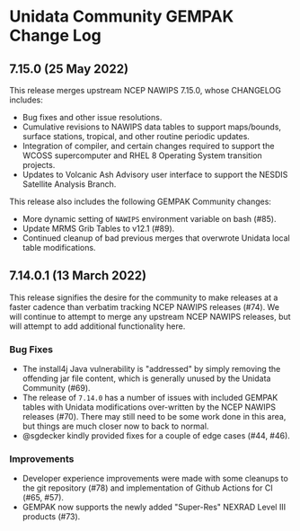 <!-- markdownlint-configure-file {"MD024": { "siblings_only": true } } -->
# Unidata Community GEMPAK Change Log

## 7.15.0 (25 May 2022)

This release merges upstream NCEP NAWIPS 7.15.0, whose CHANGELOG includes:

- Bug fixes and other issue resolutions.
- Cumulative revisions to NAWIPS data tables to support maps/bounds,
surface stations, tropical, and other routine periodic updates.
- Integration of compiler, and certain changes required to support the
WCOSS supercomputer and RHEL 8 Operating System transition projects.
- Updates to Volcanic Ash Advisory user interface to support the NESDIS
Satellite Analysis Branch.

This release also includes the following GEMPAK Community changes:

- More dynamic setting of `NAWIPS` environment variable on bash (#85).
- Update MRMS Grib Tables to v12.1 (#89).
- Continued cleanup of bad previous merges that overwrote Unidata
local table modifications.

## 7.14.0.1 (13 March 2022)

This release signifies the desire for the community to make releases at a faster
cadence than verbatim tracking NCEP NAWIPS releases (#74).  We will continue
to attempt to merge any upstream NCEP NAWIPS releases, but will attempt to add
additional functionality here.

### Bug Fixes

- The install4j Java vulnerability is "addressed" by simply removing the offending
jar file content, which is generally unused by the Unidata Community (#69).
- The release of `7.14.0` has a number of issues with included GEMPAK tables
with Unidata modifications over-written by the NCEP NAWIPS releases (#70). There
may still need to be some work done in this area, but things are much closer now
to back to normal.
- @sgdecker kindly provided fixes for a couple of edge cases (#44, #46).

### Improvements

- Developer experience improvements were made with some cleanups to the git
repository (#78) and implementation of Github Actions for CI (#65, #57).
- GEMPAK now supports the newly added "Super-Res" NEXRAD Level III products (#73).

